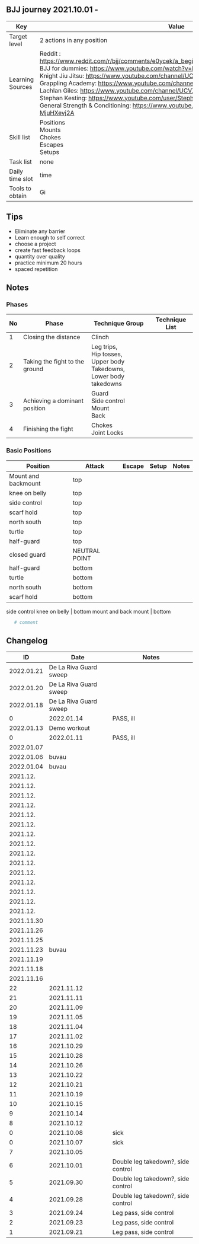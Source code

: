 ## BJJ journey 2021.10.01 - 
Key | Value
---- | ----
Target level | 2 actions in any position
Learning Sources | Reddit : https://www.reddit.com/r/bjj/comments/e0ycek/a_beginners_guide_to_bjj_please_read_me_white/ <br /> BJJ for dummies: https://www.youtube.com/watch?v=BVkGvkFsmjI <br /> Knight Jiu Jitsu: https://www.youtube.com/channel/UCDaSNu2fM3JL4VdlSwcFtOw <br /> Grappling Academy: https://www.youtube.com/channel/UCA5inPIH7dvYLAcAg5Wt8mg <br /> Lachlan Giles: https://www.youtube.com/channel/UCVX5F9uZyzzSI9juQRp_2Hw <br /> Stephan Kesting: https://www.youtube.com/user/StephanKesting <br /> General Strength & Conditioning: https://www.youtube.com/channel/UCe0TLA0EsQbE-MjuHXevj2A <br />
Skill list | Positions <br /> Mounts <br /> Chokes <br /> Escapes <br /> Setups <br /> 
Task list | none
Daily time slot | time
Tools to obtain | Gi <br />


## Tips
- Eliminate any barrier
- Learn enough to self correct
- choose a project
- create fast feedback loops
- quantity over quality
- practice minimum 20 hours
- spaced repetition

## Notes

### Phases
No | Phase | Technique Group | Technique List
---- | ---- | ----| ----
1 | Closing the distance | Clinch | 
2 | Taking the fight to the ground | Leg trips,  <br />Hip tosses,  <br />Upper body Takedowns,  <br />Lower body takedowns <br /> | 
3 | Achieving a dominant position | Guard <br /> Side control <br /> Mount <br /> Back <br /> |
4 | Finishing the fight | Chokes <br /> Joint Locks <br /> |

### Basic Positions
Position | Attack | Escape | Setup | Notes 
---- | ----| ---- | ----| ----
Mount and backmount | top
knee on belly | top
side control | top
scarf hold | top
north south | top
turtle | top
half-guard | top
closed guard | NEUTRAL POINT
half-guard | bottom
turtle | bottom
north south | bottom
scarf hold | bottom
side control
knee on belly | bottom
mount and back mount | bottom


```bash
   # comment
```
## Changelog
ID | Date | Notes
---- | ---- | ----
| 2022.01.21 | De La Riva Guard sweep
| 2022.01.20 | De La Riva Guard sweep
| 2022.01.18 | De La Riva Guard sweep
0 | 2022.01.14 | PASS, ill
| 2022.01.13 | Demo workout
0 | 2022.01.11 | PASS, ill
| 2022.01.07 |
| 2022.01.06 | buvau
| 2022.01.04 | buvau
| 2021.12. |
| 2021.12. |
| 2021.12. |
| 2021.12. |
| 2021.12. |
| 2021.12. |
| 2021.12. |
| 2021.12. |
| 2021.12. |
| 2021.12. |
| 2021.12. |
| 2021.12. |
| 2021.12. |
| 2021.12. |
| 2021.12. |
| 2021.11.30 |
| 2021.11.26 |
| 2021.11.25 |
| 2021.11.23 | buvau
| 2021.11.19 |
| 2021.11.18 |
| 2021.11.16 |
22 | 2021.11.12 |
21 | 2021.11.11 |
20 | 2021.11.09 |
19 | 2021.11.05 |
18 | 2021.11.04 |
17 | 2021.11.02 |
16 | 2021.10.29 |
15 | 2021.10.28 |
14 | 2021.10.26 |
13 | 2021.10.22 |
12 | 2021.10.21 |
11 | 2021.10.19 |
10 | 2021.10.15 |
9 | 2021.10.14 |
8 | 2021.10.12 |
0 | 2021.10.08 | sick
0 | 2021.10.07 | sick
7 | 2021.10.05 | 
6 | 2021.10.01 | Double leg takedown?, side control
5 | 2021.09.30 | Double leg takedown?, side control
4 | 2021.09.28 | Double leg takedown?, side control
3 | 2021.09.24 | Leg pass, side control
2 | 2021.09.23 | Leg pass, side control
1 | 2021.09.21 | Leg pass, side control
